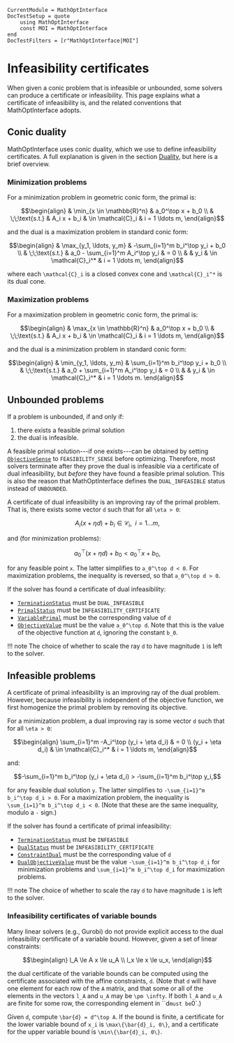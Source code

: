 ```@meta
CurrentModule = MathOptInterface
DocTestSetup = quote
    using MathOptInterface
    const MOI = MathOptInterface
end
DocTestFilters = [r"MathOptInterface|MOI"]
```

# Infeasibility certificates

When given a conic problem that is infeasible or unbounded, some solvers can
produce a certificate or infeasibility. This page explains what a certificate of
infeasibility is, and the related conventions that MathOptInterface adopts.

## Conic duality

MathOptInterface uses conic duality, which we use to define infeasibility
certificates. A full explanation is given in the section [Duality](@ref), but
here is a brief overview.

### Minimization problems

For a minimization problem in geometric conic form, the primal is:
```math
\begin{align}
& \min_{x \in \mathbb{R}^n} & a_0^\top x + b_0
\\
& \;\;\text{s.t.} & A_i x + b_i & \in \mathcal{C}_i & i = 1 \ldots m,
\end{align}
```
and the dual is a maximization problem in standard conic form:
```math
\begin{align}
& \max_{y_1, \ldots, y_m} & -\sum_{i=1}^m b_i^\top y_i + b_0
\\
& \;\;\text{s.t.} & a_0 - \sum_{i=1}^m A_i^\top y_i & = 0
\\
& & y_i & \in \mathcal{C}_i^* & i = 1 \ldots m,
\end{align}
```
where each ``\mathcal{C}_i`` is a closed convex cone and ``\mathcal{C}_i^*`` is
its dual cone.

### Maximization problems

For a maximization problem in geometric conic form, the primal is:
```math
\begin{align}
& \max_{x \in \mathbb{R}^n} & a_0^\top x + b_0
\\
& \;\;\text{s.t.} & A_i x + b_i & \in \mathcal{C}_i & i = 1 \ldots m,
\end{align}
```
and the dual is a minimization problem in standard conic form:
```math
\begin{align}
& \min_{y_1, \ldots, y_m} & \sum_{i=1}^m b_i^\top y_i + b_0
\\
& \;\;\text{s.t.} & a_0 + \sum_{i=1}^m A_i^\top y_i & = 0
\\
& & y_i & \in \mathcal{C}_i^* & i = 1 \ldots m.
\end{align}
```

## Unbounded problems

If a problem is unbounded, if and only if:
 1. there exists a feasible primal solution
 2. the dual is infeasible.

A feasible primal solution---if one exists---can be obtained by setting
[`ObjectiveSense`](@ref) to `FEASIBILITY_SENSE` before optimizing. Therefore,
most solvers terminate after they prove the dual is infeasible via a certificate
of dual infeasibility, but _before_ they have found a feasible primal solution.
This is also the reason that MathOptInterface defines the `DUAL_INFEASIBLE`
status instead of `UNBOUNDED`.

A certificate of dual infeasibility is an improving ray of the primal problem.
That is, there exists some vector ``d`` such that for all ``\eta > 0``:
```math
A_i (x + \eta d) + b_i \in \mathcal{C}_i,\ \ i = 1 \ldots m,
```
and (for minimization problems):
```math
a_0^\top (x + \eta d) + b_0 < a_0^\top x + b_0,
```
for any feasible point ``x``. The latter simplifies to ``a_0^\top d < 0``. For
maximization problems, the inequality is reversed, so that ``a_0^\top d > 0``.

If the solver has found a certificate of dual infeasibility:

 * [`TerminationStatus`](@ref) must be `DUAL_INFEASIBLE`
 * [`PrimalStatus`](@ref) must be `INFEASIBILITY_CERTIFICATE`
 * [`VariablePrimal`](@ref) must be the corresponding value of ``d``
 * [`ObjectiveValue`](@ref) must be the value ``a_0^\top d``. Note that this is
   the value of the objective function at `d`, ignoring the constant `b_0`.

!!! note
    The choice of whether to scale the ray ``d`` to have magnitude `1` is left
    to the solver.

## Infeasible problems

A certificate of primal infeasibility is an improving ray of the dual problem.
However, because infeasibility is independent of the objective function, we
first homogenize the primal problem by removing its objective.

For a minimization problem, a dual improving ray is some vector ``d`` such that
for all ``\eta > 0``:
```math
\begin{align}
\sum_{i=1}^m -A_i^\top (y_i + \eta d_i) & = 0 \\
(y_i + \eta d_i) & \in \mathcal{C}_i^* & i = 1 \ldots m,
\end{align}
```
and:
```math
-\sum_{i=1}^m b_i^\top (y_i + \eta d_i) > -\sum_{i=1}^m b_i^\top y_i,
```
for any feasible dual solution ``y``. The latter simplifies to
``-\sum_{i=1}^m b_i^\top d_i > 0``. For a maximization problem, the inequality
is ``\sum_{i=1}^m b_i^\top d_i < 0``. (Note that these are the same inequality,
modulo a `-` sign.)

If the solver has found a certificate of primal infeasibility:

 * [`TerminationStatus`](@ref) must be `INFEASIBLE`
 * [`DualStatus`](@ref) must be `INFEASIBILITY_CERTIFICATE`
 * [`ConstraintDual`](@ref) must be the corresponding value of ``d``
 * [`DualObjectiveValue`](@ref) must be the value
   ``-\sum_{i=1}^m b_i^\top d_i`` for minimization problems and
   ``\sum_{i=1}^m b_i^\top d_i`` for maximization problems.

!!! note
    The choice of whether to scale the ray ``d`` to have magnitude `1` is left
    to the solver.

### Infeasibility certificates of variable bounds

Many linear solvers (e.g., Gurobi) do not provide explicit access to the dual
infeasibility certificate of a variable bound. However, given a set of linear
constraints:
```math
\begin{align}
l_A \le A x \le u_A \\
l_x \le x \le u_x,
\end{align}
```
the dual certificate of the variable bounds can be computed using  the
certificate associated with the affine constraints, ``d``. (Note that ``d`` will
have one element for each row of the ``A`` matrix, and that some or all of the
elements in the vectors ``l_A`` and ``u_A`` may be ``\pm \infty``. If both
``l_A`` and ``u_A`` are finite for some row, the corresponding element in ``d`
 must be `0`.)

Given ``d``, compute ``\bar{d} = d^\top A``. If the bound is finite, a
certificate for the lower variable bound of ``x_i`` is ``\max\{\bar{d}_i, 0\}``,
and a certificate for the upper variable bound is ``\min\{\bar{d}_i, 0\}``.
